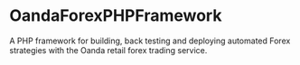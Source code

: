 # OandaForexPHPFramework
A PHP framework for building, back testing and deploying automated Forex strategies with the Oanda retail forex trading service.
